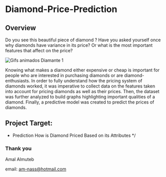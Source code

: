 # Diamond-Price-Prediction
## Overview
Do you see this beautiful piece of diamond ?
Have you asked yourself once why diamonds have variance in its price? Or what is the most important features that affect on the price?

![Gifs animados Diamante 1](https://user-images.githubusercontent.com/57889870/146094904-fffd76d4-04e1-4c9c-aaa0-d9a91a48b61a.gif)

Knowing what makes a diamond either expensive or cheap is important for people who are interested in purchasing diamonds or are diamond-enthusiasts.
In order to fully understand how the pricing system of diamonds worked, it was imperative to collect data on the features taken into account for pricing diamonds as well as their prices. Then, the dataset was further analyzed to build graphs highlighting important qualities of a diamond. Finally, a predictive model was created to predict the prices of diamonds.

## Project Target:
- Prediction How is Diamond Priced Based on its Attributes */



### Thank you

Amal Almuteb

email: am-nass@hotmail.com
